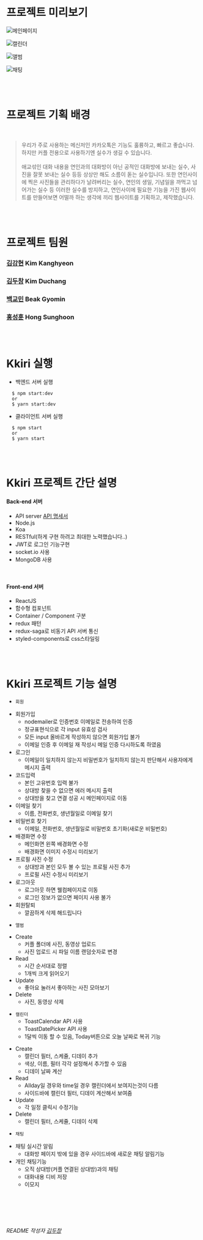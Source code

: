 # 프로젝트 미리보기
![메인페이지](https://user-images.githubusercontent.com/68454100/100830928-149e4980-34a8-11eb-9ff9-971f9a33690b.png)

![캘린더](https://user-images.githubusercontent.com/68454100/100831301-d35a6980-34a8-11eb-9f96-9b32acc633f0.png)

![앨범](https://user-images.githubusercontent.com/68454100/100831304-d5bcc380-34a8-11eb-9b3d-44fa8f3410e2.png)

![채팅](https://user-images.githubusercontent.com/68454100/100831345-f2f19200-34a8-11eb-81ad-f21a3bce7614.png)

<br/>
<br/>

# 프로젝트 기획 배경

<br/>

> 우리가 주로 사용하는 메신저인 카카오톡은 기능도 훌륭하고, 빠르고 좋습니다. 하지만 커플 전용으로 사용하기엔 실수가 생길 수 있습니다.<br/><br/>
> 애교섞인 대화 내용을 연인과의 대화방이 아닌 공적인 대화방에 보내는 실수, 사진을 잘못 보내는 실수 등등 상상만 해도 소름이 돋는 실수입니다. 또한 연인사이에 찍은 사진들을 관리하다가 날려버리는 실수, 연인의 생일, 기념일을 까먹고 넘어가는 실수 등 이러한 실수를 방지하고, 연인사이에 필요한 기능을 가진 웹사이트를 만들어보면 어떨까 하는 생각에 끼리 웹사이트를 기획하고, 제작했습니다.

<br/>
<br/>

# 프로젝트 팀원

### [김강현](https://github.com/rkdgus911) Kim Kanghyeon
### [김두창](https://github.com/duchangkim) Kim Duchang
### [백교민](https://github.com/gyomin) Beak Gyomin 
### [홍성훈](https://github.com/sunghoon1) Hong Sunghoon

<br/>
<br/>

# Kkiri 실행

- 백엔드 서버 실행
```
  $ npm start:dev
  or
  $ yarn start:dev
```
- 클라이언트 서버 실행
```
  $ npm start
  or
  $ yarn start
```

<br/>
<br/>

# Kkiri 프로젝트 간단 설명

#### Back-end 서버
- API server [API 명세서](https://github.com/Kim-Duchang/kkiri/wiki/API-%EB%AA%85%EC%84%B8%EC%84%9C)
- Node.js
- Koa
- RESTful(하게 구현 하려고 최대한 노력했습니다..)
- JWT로 로그인 기능구현
- socket.io 사용
- MongoDB 사용

<br/>

#### Front-end 서버
- ReactJS
- 함수형 컴포넌트
- Container / Component 구분
- redux 패턴
- redux-saga로 비동기 API 서버 통신
- styled-components로 css스타일링

<br/>
<br/>

# Kkiri 프로젝트 기능 설명

+  `회원`
- 회원가입
  - nodemailer로 인증번호 이메일로 전송하여 인증
  - 정규표현식으로 각 input 유효성 검사
  - 모든 input 올바르게 작성하지 않으면 회원가입 불가
  - 이메일 인증 후 이메일 재 작성시 메일 인증 다시하도록 하였음
- 로그인
  - 이메일이 일치하지 않는지 비밀번호가 일치하지 않는지 판단해서 사용자에게 메시지 출력
- 코드입력
  - 본인 고유번호 입력 불가
  - 상대방 찾을 수 없으면 에러 메시지 출력
  - 상대방을 찾고 연결 성공 시 메인페이지로 이동
- 이메일 찾기
  - 이름, 전화번호, 생년월일로 이메일 찾기
- 비밀번호 찾기
  - 이메일, 전화번호, 생년월일로 비밀번호 초기화(새로운 비밀번호)
- 배경화면 수정
  - 메인화면 왼쪽 배경화면 수정
  - 배경화면 이미지 수정시 미리보기
- 프로필 사진 수정
  - 상대방과 본인 모두 볼 수 있는 프로필 사진 추가
  - 프로필 사진 수정시 미리보기
- 로그아웃
  - 로그아웃 하면 웰컴페이지로 이동
  - 로그인 정보가 없으면 페이지 사용 불가
- 회원탈퇴
  - 깔끔하게 삭제 해드립니다
+  `앨범`
- Create
  - 커플 폴더에 사진, 동영상 업로드
  - 사진 업로드 시 파일 이름 랜덤숫자로 변경
- Read
  - 시간 순서대로 정렬
  - 1개씩 크게 읽어오기
- Update
  - 좋아요 눌러서 좋아하는 사진 모아보기
- Delete
  - 사진, 동영상 삭제
+  `캘린더`
    - ToastCalendar API 사용
    - ToastDatePicker API 사용
    - 1달씩 이동 할 수 있음, Today버튼으로 오늘 날짜로 복귀 기능
- Create
  - 캘린더 필터, 스케쥴, 디데이 추가
  - 색상, 이름, 필터 각각 설정해서 추가할 수 있음
  - 디데이 날짜 계산
- Read
  - Allday일 경우와 time일 경우 캘린더에서 보여지는것이 다름
  - 사이드바에 캘린더 필터, 디데이 계산해서 보여줌
- Update
  - 각 일정 클릭시 수정기능
- Delete
  - 캘린더 필터, 스케쥴, 디데이 삭제
+  `채팅`
- 채팅 실시간 알림
  - 대화방 페이지 밖에 있을 경우 사이드바에 새로운 채팅 알림기능
- 개인 채팅기능
  - 오직 상대방(커플 연결된 상대방)과의 채팅
  - 대화내용 디비 저장
  - 이모지

<br />
<br />
<br />
<br />

###### README 작성자 [김두창](https://github.com/duchangkim)
